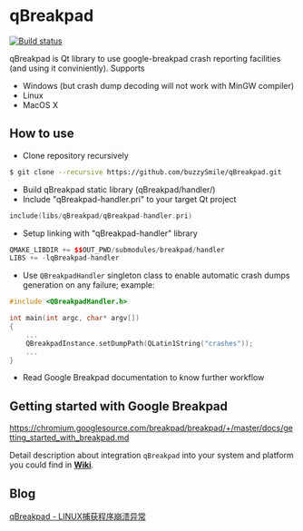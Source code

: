 # qBreakpad
[![Build status](https://travis-ci.org/buzzySmile/qBreakpad.svg?branch=master)](https://travis-ci.org/buzzySmile/qBreakpad)

qBreakpad is Qt library to use google-breakpad crash reporting facilities (and using it conviniently).
Supports
* Windows (but crash dump decoding will not work with MinGW compiler)
* Linux
* MacOS X

How to use
----------------
* Clone repository recursively
```bash
$ git clone --recursive https://github.com/buzzySmile/qBreakpad.git
```
* Build qBreakpad static library (qBreakpad/handler/)
* Include "qBreakpad-handler.pri" to your target Qt project
```c++
include(libs/qBreakpad/qBreakpad-handler.pri)
```
* Setup linking with "qBreakpad-handler" library
```c++
QMAKE_LIBDIR += $$OUT_PWD/submodules/breakpad/handler
LIBS += -lqBreakpad-handler
```
* Use ```QBreakpadHandler``` singleton class to enable automatic crash dumps generation on any failure; example:
```c++
#include <QBreakpadHandler.h>

int main(int argc, char* argv[])
{
    ...
    QBreakpadInstance.setDumpPath(QLatin1String("crashes"));
    ...
}
```
* Read Google Breakpad documentation to know further workflow

Getting started with Google Breakpad
----------------
https://chromium.googlesource.com/breakpad/breakpad/+/master/docs/getting_started_with_breakpad.md

Detail description about integration `qBreakpad` into your system and platform you could find in **[Wiki](https://github.com/buzzySmile/qBreakpad/wiki)**.

Blog
----------------
[qBreakpad - LINUX捕获程序崩溃异常](https://blog.csdn.net/weixin_40774605/article/details/110970802)

